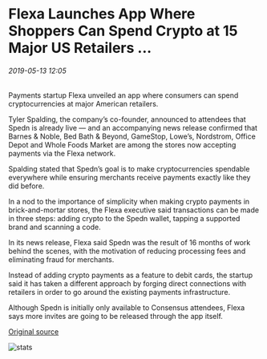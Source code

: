 # Flexa Launches App Where Shoppers Can Spend Crypto at 15 Major US Retailers ...

###### 2019-05-13 12:05

Payments startup Flexa unveiled an app where consumers can spend cryptocurrencies at major American retailers.

Tyler Spalding, the company’s co-founder, announced to attendees that Spedn is already live — and an accompanying news release confirmed that Barnes & Noble, Bed Bath & Beyond, GameStop, Lowe’s, Nordstrom, Office Depot and Whole Foods Market are among the stores now accepting payments via the Flexa network.

Spalding stated that Spedn’s goal is to make cryptocurrencies spendable everywhere while ensuring merchants receive payments exactly like they did before.

In a nod to the importance of simplicity when making crypto payments in brick-and-mortar stores, the Flexa executive said transactions can be made in three steps: adding crypto to the Spedn wallet, tapping a supported brand and scanning a code.

In its news release, Flexa said Spedn was the result of 16 months of work behind the scenes, with the motivation of reducing processing fees and eliminating fraud for merchants.

Instead of adding crypto payments as a feature to debit cards, the startup said it has taken a different approach by forging direct connections with retailers in order to go around the existing payments infrastructure.

Although Spedn is initially only available to Consensus attendees, Flexa says more invites are going to be released through the app itself.

[Original source](https://cointelegraph.com/news/flexa-launches-app-where-shoppers-can-spend-crypto-at-15-major-us-retailers)

![stats](https://c.statcounter.com/11760860/0/a89fa40b/1/ "stats")